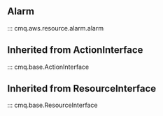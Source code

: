 ## Alarm
::: cmq.aws.resource.alarm.alarm

## Inherited from ActionInterface
::: cmq.base.ActionInterface

## Inherited from ResourceInterface
::: cmq.base.ResourceInterface
